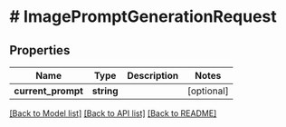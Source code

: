 # # ImagePromptGenerationRequest

## Properties

Name | Type | Description | Notes
------------ | ------------- | ------------- | -------------
**current_prompt** | **string** |  | [optional]

[[Back to Model list]](../../README.md#models) [[Back to API list]](../../README.md#endpoints) [[Back to README]](../../README.md)
